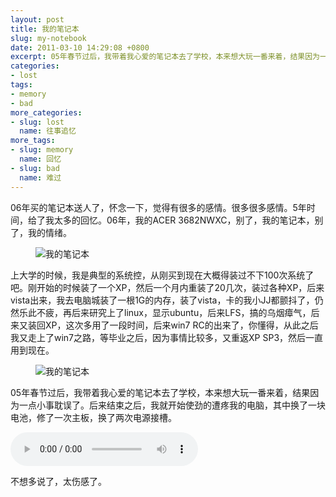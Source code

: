 ```yaml
---
layout: post
title: 我的笔记本
slug: my-notebook
date: 2011-03-10 14:29:08 +0800
excerpt: 05年春节过后，我带着我心爱的笔记本去了学校，本来想大玩一番来着，结果因为一点小事耽误了。后来结束之后，我就开始使劲的遭疼我的电脑，其中换了一块电池，修了一次主板，换了两次电源接槽。
categories:
- lost
tags:
- memory
- bad
more_categories:
- slug: lost
  name: 往事追忆
more_tags:
- slug: memory
  name: 回忆
- slug: bad
  name: 难过
---
```


06年买的笔记本送人了，怀念一下，觉得有很多的感情。很多很多感情。5年时间，给了我太多的回忆。06年，我的ACER 3682NWXC，别了，我的笔记本，别了，我的情绪。


<figure>
	<img src="{{ site.path.uploads }}2011/03/10/my-notebook/notebook1.jpg" alt="我的笔记本" />
</figure>

上大学的时候，我是典型的系统控，从刚买到现在大概得装过不下100次系统了吧。刚开始的时候装了一个XP，然后一个月内重装了20几次，装过各种XP，后来vista出来，我去电脑城装了一根1G的内存，装了vista，卡的我小JJ都颤抖了，仍然乐此不疲，再后来研究上了linux，显示ubuntu，后来LFS，搞的乌烟瘴气，后来又装回XP，这次多用了一段时间，后来win7 RC的出来了，你懂得，从此之后我又走上了win7之路，等毕业之后，因为事情比较多，又重返XP SP3，然后一直用到现在。

<figure>
	<img src="{{ site.path.uploads }}2011/03/10/my-notebook/notebook2.jpg" alt="我的笔记本" />
</figure>

05年春节过后，我带着我心爱的笔记本去了学校，本来想大玩一番来着，结果因为一点小事耽误了。后来结束之后，我就开始使劲的遭疼我的电脑，其中换了一块电池，修了一次主板，换了两次电源接槽。

<audio controls="controls">
	<source src="{{ site.path.uploads }}2011/03/10/my-notebook/ygy.mp3" type="audio/mpeg" />
	Your browser does not support the audio element.
</audio>

不想多说了，太伤感了。
